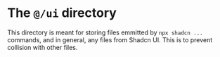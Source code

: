 # The `@/ui` directory

This directory is meant for storing files emmitted by `npx shadcn ...` commands,
and in general, any files from Shadcn UI. This is to prevent collision with
other files.
